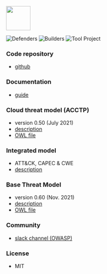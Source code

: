 
<img src="assets/images/common/owasp_level_incubator.svg" width="66">

![Defenders](assets/images/common/owasp_defenders.svg)
![Builders](assets/images/common/owasp_builders.svg)
![Tool Project](assets/images/common/owasp_tool_project.svg)

### Code repository

* [github](https://github.com/OWASP/OdTM/)

### Documentation

* [guide](https://github.com/OWASP/OdTM/blob/master/guide/README.md)

### Cloud threat model (ACCTP)

* version 0.50 (July 2021)
* [description](https://github.com/OWASP/OdTM/blob/master/docs/ODTMACCTP.md)
* [OWL file](https://github.com/OWASP/OdTM/blob/master/OdTMACCTP.owl)

### Integrated model
 
* ATT&CK, CAPEC & CWE
* [description](https://github.com/OWASP/OdTM/blob/master/docs/IM.md) 

### Base Threat Model

* version 0.60 (Nov. 2021)
* [description](https://github.com/OWASP/OdTM/blob/master/docs/BASEMODEL.md)
* [OWL file](https://github.com/OWASP/OdTM/blob/master/OdTMBaseThreatModel.owl)

### Community

* [slack channel (OWASP)](https://owasp.slack.com/archives/C01MUFTB0HG)

### License

* MIT
